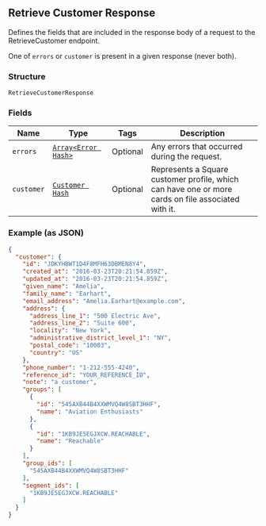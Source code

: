 ## Retrieve Customer Response

Defines the fields that are included in the response body of
a request to the RetrieveCustomer endpoint.

One of `errors` or `customer` is present in a given response (never both).

### Structure

`RetrieveCustomerResponse`

### Fields

| Name | Type | Tags | Description |
|  --- | --- | --- | --- |
| `errors` | [`Array<Error Hash>`](/doc/models/error.md) | Optional | Any errors that occurred during the request. |
| `customer` | [`Customer Hash`](/doc/models/customer.md) | Optional | Represents a Square customer profile, which can have one or more<br>cards on file associated with it. |

### Example (as JSON)

```json
{
  "customer": {
    "id": "JDKYHBWT1D4F8MFH63DBMEN8Y4",
    "created_at": "2016-03-23T20:21:54.859Z",
    "updated_at": "2016-03-23T20:21:54.859Z",
    "given_name": "Amelia",
    "family_name": "Earhart",
    "email_address": "Amelia.Earhart@example.com",
    "address": {
      "address_line_1": "500 Electric Ave",
      "address_line_2": "Suite 600",
      "locality": "New York",
      "administrative_district_level_1": "NY",
      "postal_code": "10003",
      "country": "US"
    },
    "phone_number": "1-212-555-4240",
    "reference_id": "YOUR_REFERENCE_ID",
    "note": "a customer",
    "groups": [
      {
        "id": "545AXB44B4XXWMVQ4W8SBT3HHF",
        "name": "Aviation Enthusiasts"
      },
      {
        "id": "1KB9JE5EGJXCW.REACHABLE",
        "name": "Reachable"
      }
    ],
    "group_ids": [
      "545AXB44B4XXWMVQ4W8SBT3HHF"
    ],
    "segment_ids": [
      "1KB9JE5EGJXCW.REACHABLE"
    ]
  }
}
```

